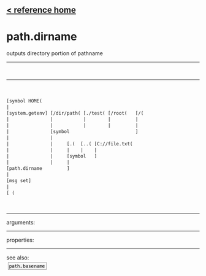 [< reference home](ceammc_lib.html)
---

# path.dirname


outputs directory portion of pathname

---

<br>


---


```


[symbol HOME(
|
[system.getenv] [/dir/path( [./test( [/root(   [/(
|               |           |        |         |
|               |           |        |         |
|               [symbol                        ]
|               |
|               |     [.(  [..( [C://file.txt(
|               |     |    |    |
|               |     [symbol   ]
|               |     |
[path.dirname         ]
|
[msg set]
|
[ (

            
```

---
arguments:


---
properties:


---
see also:<br>
[![path.basename](img/object_path.basename.png)](path.basename.html)
